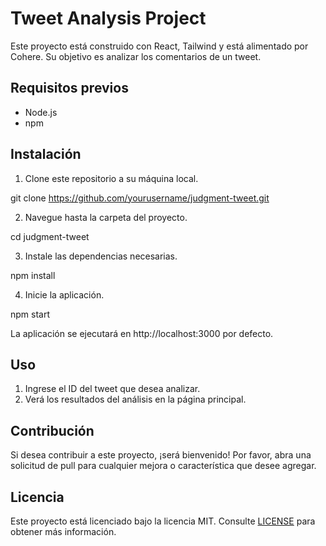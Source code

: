 # Tweet Analysis Project

Este proyecto está construido con React, Tailwind y está alimentado por Cohere. Su objetivo es analizar los comentarios de un tweet.

## Requisitos previos

- Node.js
- npm

## Instalación

1. Clone este repositorio a su máquina local.

git clone https://github.com/yourusername/judgment-tweet.git


2. Navegue hasta la carpeta del proyecto.

cd judgment-tweet

3. Instale las dependencias necesarias.

npm install

4. Inicie la aplicación.

npm start


La aplicación se ejecutará en http://localhost:3000 por defecto.

## Uso

1. Ingrese el ID del tweet que desea analizar.
2. Verá los resultados del análisis en la página principal.

## Contribución

Si desea contribuir a este proyecto, ¡será bienvenido! Por favor, abra una solicitud de pull para cualquier mejora o característica que desee agregar.

## Licencia

Este proyecto está licenciado bajo la licencia MIT. Consulte [LICENSE](LICENSE) para obtener más información.
